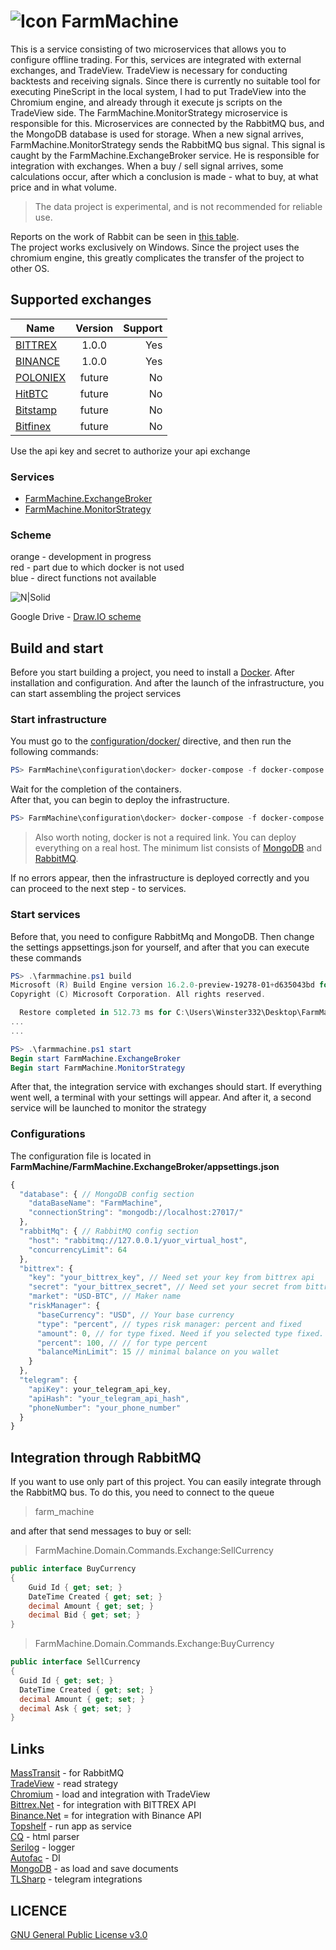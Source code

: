 # ![Icon](https://github.com/Winster332/FarmMachine/blob/master/Resources/icon.png?raw=true) FarmMachine 


This is a service consisting of two microservices that allows you to configure offline trading. For this, services are integrated with external exchanges, and TradeView. TradeView is necessary for conducting backtests and receiving signals. Since there is currently no suitable tool for executing PineScript in the local system, I had to put TradeView into the Chromium engine, and already through it execute js scripts on the TradeView side. The FarmMachine.MonitorStrategy microservice is responsible for this. Microservices are connected by the RabbitMQ bus, and the MongoDB database is used for storage. When a new signal arrives, FarmMachine.MonitorStrategy sends the RabbitMQ bus signal. This signal is caught by the FarmMachine.ExchangeBroker service. He is responsible for integration with exchanges. When a buy / sell signal arrives, some calculations occur, after which a conclusion is made - what to buy, at what price and in what volume.

> The data project is experimental, and is not recommended for reliable use.

Reports on the work of Rabbit can be seen in [this table](https://docs.google.com/spreadsheets/d/1I9c0Wa98iYQpuwfH7Ijr6h4on4wzOlCQhKeiOg3TFtA/edit?usp=sharing). 
<br>
The project works exclusively on Windows. Since the project uses the chromium engine, this greatly complicates the transfer of the project to other OS.

## Supported exchanges

| Name         | Version            | Support |
| ------------- |:------------------:| -------:|
|  [BITTREX](https://international.bittrex.com/)     |   1.0.0  | Yes   |
|  [BINANCE](https://www.binance.com/ru)         |   1.0.0   | Yes   |
|  [POLONIEX](https://poloniex.com/)         |   future   | No   |
|  [HitBTC](https://hitbtc.com/)         |   future   | No   |
|  [Bitstamp](https://www.bitstamp.net/)         |   future   | No   |
|  [Bitfinex](https://www.bitfinex.com/)         |   future   | No   |

Use the api key and secret to authorize your api exchange

### Services

- [FarmMachine.ExchangeBroker](docs/FarmMachine.ExchangeBroker.md)
- [FarmMachine.MonitorStrategy](docs/FarmMachine.MonitorStrategy.md)

### Scheme

orange - development in progress
<br>
red - part due to which docker is not used
<br>
blue - direct functions not available

![N|Solid](https://github.com/Winster332/FarmMachine/blob/master/Resources/scheme.png)

Google Drive - [Draw.IO scheme](https://drive.google.com/file/d/1V9ktUXEDGq-747UuSGEsqQjPWD_fuzGH/view?usp=sharing)

## Build and start

Before you start building a project, you need to install a [Docker](https://www.docker.com). After installation and configuration. And after the launch of the infrastructure, you can start assembling the project services

### Start infrastructure

You must go to the [configuration/docker/](https://github.com/Winster332/FarmMachine/tree/master/configuration/docker) directive, and then run the following commands:

```powershell
PS> FarmMachine\configuration\docker> docker-compose -f docker-compose.infrastructure.local.yml build
```

Wait for the completion of the containers.
<br>
After that, you can begin to deploy the infrastructure.

```powershell
PS> FarmMachine\configuration\docker> docker-compose -f docker-compose.infrastructure.local.yml up
```

> Also worth noting, docker is not a required link. You can deploy everything on a real host. The minimum list consists of [MongoDB](https://github.com/mongodb/mongo-csharp-driver) and [RabbitMQ](https://www.rabbitmq.com/).

If no errors appear, then the infrastructure is deployed correctly and you can proceed to the next step - to services.

### Start services

Before that, you need to configure RabbitMq and MongoDB. Then change the settings appsettings.json for yourself, and after that you can execute these commands

```powershell
PS> .\farmmachine.ps1 build
Microsoft (R) Build Engine version 16.2.0-preview-19278-01+d635043bd for .NET Core
Copyright (C) Microsoft Corporation. All rights reserved.

  Restore completed in 512.73 ms for C:\Users\Winster332\Desktop\FarmMachine\FarmMachine.ExchangeBroker\FarmMachine.ExchangeBroker.csproj.
...
...

PS> .\farmmachine.ps1 start
Begin start FarmMachine.ExchangeBroker
Begin start FarmMachine.MonitorStrategy
```
After that, the integration service with exchanges should start. If everything went well, a terminal with your settings will appear. And after it, a second service will be launched to monitor the strategy

### Configurations

The configuration file is located in **FarmMachine/FarmMachine.ExchangeBroker/appsettings.json**

```javascript
{
  "database": { // MongoDB config section
    "dataBaseName": "FarmMachine",
    "connectionString": "mongodb://localhost:27017/"
  },
  "rabbitMq": { // RabbitMQ config section
    "host": "rabbitmq://127.0.0.1/yuor_virtual_host", 
    "concurrencyLimit": 64
  },
  "bittrex": {
    "key": "your_bittrex_key", // Need set your key from bittrex api
    "secret": "your_bittrex_secret", // Need set your secret from bittrex api
    "market": "USD-BTC", // Maker name
    "riskManager": {
      "baseCurrency": "USD", // Your base currency
      "type": "percent", // types risk manager: percent and fixed
      "amount": 0, // for type fixed. Need if you selected type fixed. Fixed amount
      "percent": 100, // // for type percent
      "balanceMinLimit": 15 // minimal balance on you wallet
    }
  },
  "telegram": {
    "apiKey": your_telegram_api_key,
    "apiHash": "your_telegram_api_hash",
    "phoneNumber": "your_phone_number"
  }
}
```

## Integration through RabbitMQ

If you want to use only part of this project. You can easily integrate through the RabbitMQ bus. To do this, you need to connect to the queue
> farm_machine

and after that send messages to buy or sell:

> FarmMachine.Domain.Commands.Exchange:SellCurrency
```C#
public interface BuyCurrency
{
    Guid Id { get; set; }
    DateTime Created { get; set; }
    decimal Amount { get; set; }
    decimal Bid { get; set; }
}
```
> FarmMachine.Domain.Commands.Exchange:BuyCurrency
```C#
public interface SellCurrency
{
  Guid Id { get; set; }
  DateTime Created { get; set; }
  decimal Amount { get; set; }
  decimal Ask { get; set; }
}
```
## Links
[MassTransit](https://github.com/MassTransit/MassTransit) - for RabbitMQ
<br>
[TradeView](https://ru.tradingview.com) - read strategy
<br>
[Chromium](https://github.com/cefsharp/CefSharp) - load and integration with TradeView
<br>
[Bittrex.Net](https://github.com/JKorf/Bittrex.Net) - for integration with BITTREX API
<br>
[Binance.Net](https://github.com/JKorf/Binance.Net) = for integration with Binance API
<br>
[Topshelf](https://github.com/Topshelf/Topshelf) - run app as service
<br>
[CQ](https://github.com/jamietre/CsQuery) - html parser
<br>
[Serilog](https://github.com/serilog/serilog) - logger
<br>
[Autofac](https://github.com/autofac/Autofac) - DI
<br>
[MongoDB](https://github.com/mongodb/mongo-csharp-driver) - as load and save documents
<br>
[TLSharp](https://github.com/sochix/TLSharp) - telegram integrations

LICENCE
-------
[GNU General Public License v3.0](https://github.com/Winster332/FarmMachine/blob/master/LICENSE)
